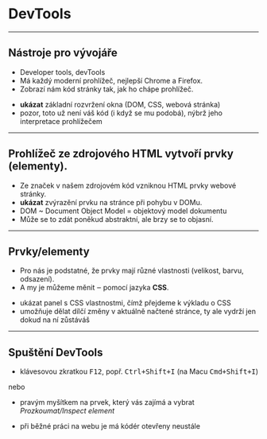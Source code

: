 <!-- .slide: data-state="c-slide-inter" -->

# DevTools

---

## Nástroje pro vývojáře

* Developer tools, devTools
* Má každý moderní prohlížeč, nejlepší Chrome a Firefox.
* Zobrazí nám kód stránky tak, jak ho chápe prohlížeč.

>>>
* **ukázat** základní rozvržení okna (DOM, CSS, webová stránka)
* pozor, toto už není váš kód (i když se mu podobá), nýbrž jeho interpretace prohlížečem

---

## Prohlížeč ze zdrojového HTML vytvoří prvky (elementy).

>>>
* Ze značek v našem zdrojovém kód vzniknou HTML prvky webové stránky.
* **ukázat** zvýrazění prvku na stránce při pohybu v DOMu.
* DOM ~ Document Object Model = objektový model dokumentu
* Může se to zdát poněkud abstraktní, ale brzy se to objasní.

---

## Prvky/elementy

* Pro nás je podstatné, že prvky mají různé vlastnosti (velikost, barvu, odsazení).
* A my je můžeme měnit ‒ pomocí jazyka **CSS**.

>>>
* ukázat panel s CSS vlastnostmi, čímž přejdeme k výkladu o CSS
* umožňuje dělat dílčí změny v aktuálně načtené stránce, ty ale vydrží jen dokud na ní zůstáváš

---

## Spuštění DevTools

* klávesovou zkratkou <kbd>F12</kbd>, popř. <kbd>Ctrl+Shift+I</kbd> (na Macu <kbd>Cmd+Shift+I</kbd>)

nebo

* pravým myšítkem na prvek, který vás zajímá a vybrat _Prozkoumat/Inspect element_

>>>
* při běžné práci na webu je má kódér otevřeny neustále